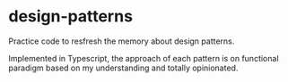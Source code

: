 # design-patterns

Practice code to resfresh the memory about design patterns.

Implemented in Typescript, the approach of each pattern is on functional paradigm based on my understanding and totally opinionated.
